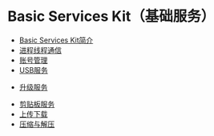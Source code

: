 # Basic Services Kit（基础服务）

- [Basic Services Kit简介](basic-services-kit-overview.md)
- [进程线程通信](common-event/Readme-CN.md)<!--app-events-->
- [账号管理](account/Readme-CN.md)<!--account-management-->
- [USB服务](usb/Readme-CN.md)<!--usb-->
<!--Del-->
- [升级服务](update/Readme-CN.md)<!--update-->
<!--EndDel-->
- [剪贴板服务](pasteboard/Readme-CN.md)<!--pasteboard-->
- [上传下载](request/Readme-CN.md)<!--upload-download-->
- [压缩与解压](compress/Readme-CN.md)<!--compress-->